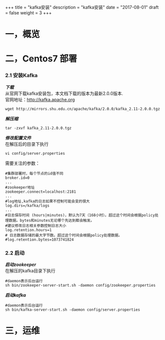 +++
title = "kafka安装"
description = "kafka安装"
date = "2017-08-01"
draft = false
weight = 3
+++
# 一，概览

# 二，Centos7 部署

### 2.1 安装Kafka

***下载***  
从官网下载kafka安装包，本文档下载的版本为最新2.0.0版本.  
官网地址：http://kafka.apache.org
```
wget http://mirrors.shu.edu.cn/apache/kafka/2.0.0/kafka_2.11-2.0.0.tgz
```
***解压缩***

```
tar -zxvf kafka_2.11-2.0.0.tgz
```

***修改配置文件***  
在解压后的目录下执行
```
vi config/server.properties
```
需要关注的参数：  
```
#集群部署时，每个节点的id值不同
broker.id=0
...
#zookeeper地址
zookeeper.connect=localhost:2181
...
#log地址,kafka的日志如果不控制可能会变的很大
log.dirs=/kafka/logs
...
#日志保存时间 (hours|minutes)，默认为7天（168小时）。超过这个时间会根据policy处理数据。bytes和minutes无论哪个先达到都会触发。
#建议修改日志相关参数控制日志大小
log.retention.hours=1
# 日志数据存储的最大字节数。超过这个时间会根据policy处理数据。
#log.retention.bytes=1073741824

```

### 2.2 启动

***启动zookeeper***  
在解压的kafka目录下执行  

```
#daemon表示后台运行
sh bin/zookeeper-server-start.sh -daemon config/zookeeper.properties
```

***启动kafka***
```
#daemon表示后台运行
sh bin/kafka-server-start.sh -daemon config/server.properties
```

# 三，运维